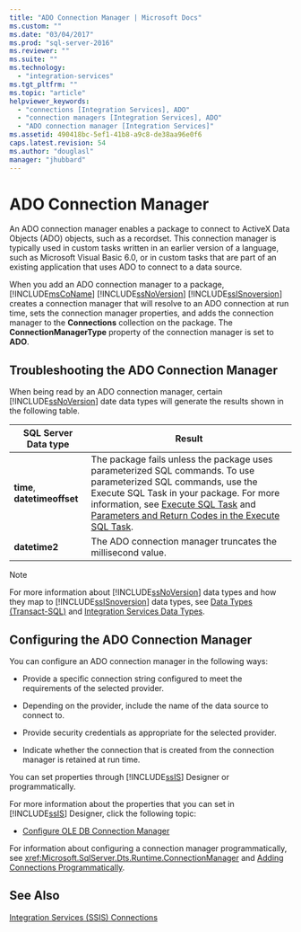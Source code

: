 ```yaml
---
title: "ADO Connection Manager | Microsoft Docs"
ms.custom: ""
ms.date: "03/04/2017"
ms.prod: "sql-server-2016"
ms.reviewer: ""
ms.suite: ""
ms.technology: 
  - "integration-services"
ms.tgt_pltfrm: ""
ms.topic: "article"
helpviewer_keywords: 
  - "connections [Integration Services], ADO"
  - "connection managers [Integration Services], ADO"
  - "ADO connection manager [Integration Services]"
ms.assetid: 490418bc-5ef1-41b8-a9c8-de38aa96e0f6
caps.latest.revision: 54
ms.author: "douglasl"
manager: "jhubbard"
---
```

# ADO Connection Manager
  An ADO connection manager enables a package to connect to ActiveX Data Objects (ADO) objects, such as a recordset. This connection manager is typically used in custom tasks written in an earlier version of a language, such as Microsoft Visual Basic 6.0, or in custom tasks that are part of an existing application that uses ADO to connect to a data source.  
  
 When you add an ADO connection manager to a package, [!INCLUDE[msCoName](../../a9notintoc/includes/msconame-md.md)] [!INCLUDE[ssNoVersion](../../a9notintoc/includes/ssnoversion-md.md)] [!INCLUDE[ssISnoversion](../../a9notintoc/includes/ssisnoversion-md.md)] creates a connection manager that will resolve to an ADO connection at run time, sets the connection manager properties, and adds the connection manager to the **Connections** collection on the package. The **ConnectionManagerType** property of the connection manager is set to **ADO**.  
  
## Troubleshooting the ADO Connection Manager  
 When being read by an ADO connection manager, certain [!INCLUDE[ssNoVersion](../../a9notintoc/includes/ssnoversion-md.md)] date data types will generate the results shown in the following table.  
  
|SQL Server Data type|Result|  
|--------------------------|------------|  
|**time**, **datetimeoffset**|The package fails unless the package uses parameterized SQL commands. To use parameterized SQL commands, use the Execute SQL Task in your package. For more information, see [Execute SQL Task](../../integration-services/control-flow/execute-sql-task.md) and [Parameters and Return Codes in the Execute SQL Task](../../a9retired/parameters-and-return-codes-in-the-execute-sql-task.md).|  
|**datetime2**|The ADO connection manager truncates the millisecond value.|  
  
> [!NOTE]  
>  For more information about [!INCLUDE[ssNoVersion](../../a9notintoc/includes/ssnoversion-md.md)] data types and how they map to [!INCLUDE[ssISnoversion](../../a9notintoc/includes/ssisnoversion-md.md)] data types, see [Data Types &#40;Transact-SQL&#41;](../../t-sql/data-types/data-types-transact-sql.md) and [Integration Services Data Types](../../integration-services/data-flow/integration-services-data-types.md).  
  
## Configuring the ADO Connection Manager  
 You can configure an ADO connection manager in the following ways:  
  
-   Provide a specific connection string configured to meet the requirements of the selected provider.  
  
-   Depending on the provider, include the name of the data source to connect to.  
  
-   Provide security credentials as appropriate for the selected provider.  
  
-   Indicate whether the connection that is created from the connection manager is retained at run time.  
  
 You can set properties through [!INCLUDE[ssIS](../../a9retired/includes/ssis-md.md)] Designer or programmatically.  
  
 For more information about the properties that you can set in [!INCLUDE[ssIS](../../a9retired/includes/ssis-md.md)] Designer, click the following topic:  
  
-   [Configure OLE DB Connection Manager](../../integration-services/connection-manager/configure-ole-db-connection-manager.md)  
  
 For information about configuring a connection manager programmatically, see <xref:Microsoft.SqlServer.Dts.Runtime.ConnectionManager> and [Adding Connections Programmatically](../../integration-services/building-packages-programmatically/adding-connections-programmatically.md).  
  
## See Also  
 [Integration Services &#40;SSIS&#41; Connections](../../integration-services/connection-manager/integration-services-ssis-connections.md)  
  
  